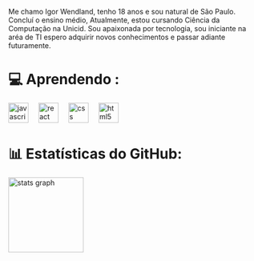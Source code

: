 Me chamo Igor Wendland, tenho 18 anos e sou natural de São Paulo. Concluí o ensino médio, Atualmente, estou cursando Ciência da Computação na Unicid. Sou apaixonada por tecnologia, sou iniciante na aréa de TI espero adquirir novos conhecimentos e passar adiante futuramente.

# 💻 Aprendendo :
<div align="left">
  <img src="https://cdn.jsdelivr.net/gh/devicons/devicon/icons/javascript/javascript-original.svg" height="40" alt="javascript logo"  />
  <img width="12" />
  <img src="https://cdn.jsdelivr.net/gh/devicons/devicon/icons/react/react-original.svg" height="40" alt="react logo"  />
  <img width="12" />
  <img src="https://cdn.jsdelivr.net/gh/devicons/devicon/icons/css3/css3-original.svg" height="40" alt="css logo"  />
  <img width="12" />
  <img src="https://cdn.jsdelivr.net/gh/devicons/devicon/icons/html5/html5-original.svg" height="40" alt="html5 logo"  />
</div>

# 📊 Estatísticas do GitHub:
<div align="left">
  <img src="https://github-readme-stats.vercel.app/api?username=IgorWendland&hide_title=false&hide_rank=false&show_icons=true&include_all_commits=true&count_private=true&disable_animations=false&theme=dracula&locale=en&hide_border=false&order=1" height="150" alt="stats graph" /> <br>
</div>

###

<div align="left">
</div>

###
